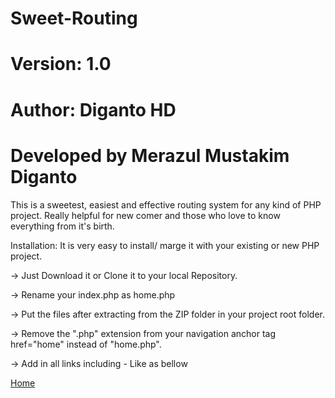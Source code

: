 # Sweet-Routing
# Version: 1.0
# Author: Diganto HD
# Developed by Merazul Mustakim Diganto

This is a sweetest, easiest and effective routing system for any kind of PHP project. Really helpful for new comer and those who love to know everything from it's birth.

Installation:
It is very easy to install/ marge it with your existing or new PHP project.

-> Just Download it or Clone it to your local Repository.

-> Rename your index.php as home.php

-> Put the files after extracting from the ZIP folder in your project root folder.
 
-> Remove the ".php" extension from your navigation anchor tag href="home" instead of "home.php".

-> Add <?php base(); ?> in all links including - Like as bellow

<a href="<?php base(); ?>home">Home</a>

<link rel="stylesheet" href="<?php base(); ?>assets/bootstrap/dist/css/bootstrap.min.css">


